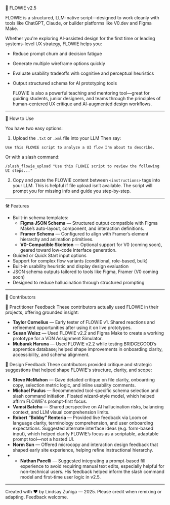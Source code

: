 🧩 FLOWIE v2.5

FLOWIE is a structured, LLM-native script—designed to work cleanly with tools like ChatGPT, Claude, or builder platforms like V0.dev and Figma Make.

Whether you're exploring AI-assisted design for the first time or leading systems-level UX strategy, FLOWIE helps you:

- Reduce prompt churn and decision fatigue
- Generate multiple wireframe options quickly
- Evaluate usability tradeoffs with cognitive and perceptual heuristics
- Output structured schema for AI prototyping tools

  FLOWIE is also a powerful teaching and mentoring tool—great for guiding students, junior designers, and teams through the principles of human-centered UX critique and AI-augmented design workflows.  
---

🚀 How to Use

You have two easy options:

1. Upload the `.txt` or `.xml` file into your LLM
Then say:
``` 
Use this FLOWIE script to analyze a UI flow I'm about to describe.
```

Or with a slash command:
``` 
/slash_flowie_upload "Use this FLOWIE script to review the following UI steps..."
```

2. Copy and paste the FLOWIE content between `<instructions>` tags into your LLM.
This is helpful if file upload isn’t available. The script will prompt you for missing info and guide you step-by-step.

---

🛠️ Features
- Built-in schema templates:
  - **Figma JSON Schema** — Structured output compatible with Figma Make’s auto-layout, component, and interaction definitions.
  - **Framer Schema** — Configured to align with Framer’s element hierarchy and animation primitives.
  - **V0-Compatible Skeleton** — Optional support for V0 (coming soon), geared toward low-code interface generation.
- Guided or Quick Start input options
- Support for complex flow variants (conditional, role-based, bulk)
- Built-in usability heuristic and display design evaluation
- JSON schema outputs tailored to tools like Figma, Framer (V0 coming soon)
- Designed to reduce hallucination through structured prompting

---

🙌 Contributors

🧪 Practitioner Feedback
These contributors actually used FLOWIE in their projects, offering grounded insight:

- **Taylor Cornelius** — Early tester of FLOWIE v1. Shared reactions and refinement opportunities after using it on live prototypes.
- **Susan Weisz** — Used FLOWIE v2.2 and Figma Make to create a working prototype for a VDN Assignment Simulator.  
- **Mubarak Haruna** — Used FLOWIE v2.2 while testing BRIDGEGOOD’s apprentice database; helped shape improvements in onboarding clarity, accessibility, and schema alignment.  

🧠 Design Feedback
These contributors provided critique and strategic suggestions that helped shape FLOWIE's structure, clarity, and scope:

- **Steve McMahon** — Gave detailed critique on file clarity, onboarding copy, selection metric logic, and inline usability comments.
- **Michael Paulus** — Recommended tool-specific schema selection and slash command initiation. Floated wizard-style model, which helped affirm FLOWIE's prompt-first focus.
- **Vamsi Batchu** — Shared perspective on AI hallucination risks, balancing context, and LLM visual comprehension limits.
- **Robert “Bobby” Renteria** — Provided live feedback via Loom on language clarity, terminology comprehension, and user onboarding expectations. Suggested alternate interface ideas (e.g. form-based input), which helped clarify FLOWIE’s focus as a scriptable, adaptable prompt tool—not a hosted UI.
- **Norm Sun** — Offered microcopy and interaction design feedback that shaped early site experience, helping refine instructional hierarchy.
- - **Nathan Pacelli** — Suggested integrating a prompt-based fill experience to avoid requiring manual text edits, especially helpful for non-technical users. His feedback helped inform the slash command model and first-time user logic in v2.5.  


---

Created with ❤️ by Lindsay Zuñiga — 2025. Please credit when remixing or adapting. Feedback welcome.
